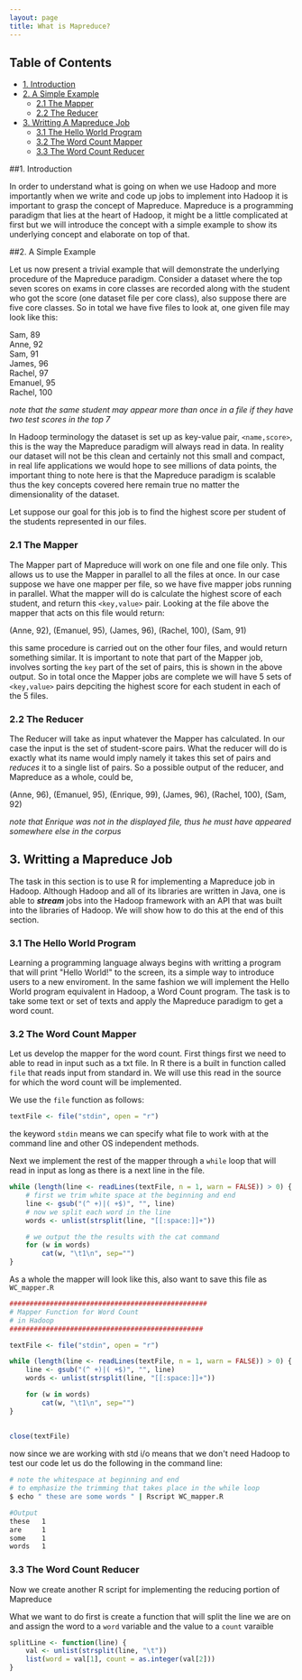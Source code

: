 ```yaml
---
layout: page
title: What is Mapreduce?
---
```


<a name = "top"></a>
## Table of Contents

- [1. Introduction](#intro)
- [2. A Simple Example](#ex1)
  - [2.1 The Mapper](#mapper)
  - [2.2 The Reducer](#reducer)
- [3. Writting A Mapreduce Job](#mapred)
  - [3.1 The Hello World Program](#hello)
  - [3.2 The Word Count Mapper](#hellomap)
  - [3.3 The Word Count Reducer](#helloreducer)

<a name = "intro"></a>
##1. Introduction 

In order to understand what is going on when we use Hadoop and more importantly when we write and code up jobs to implement into Hadoop
it is important to grasp the concept of Mapreduce. Mapreduce is a programming paradigm that lies at the heart of Hadoop, it might be a
little complicated at first but  we will introduce the concept with a simple example to show its underlying concept and elaborate on top of that.

<a name = "ex1"></a>
##2. A Simple Example

Let us now present a trivial example that will demonstrate the underlying procedure of the Mapreduce paradigm. Consider a dataset where the top seven scores
on exams in core classes are recorded along with the student who got the score (one dataset file per core class), also suppose there are five core classes.
So in total we have five files to look at, one given file may look like this:


Sam, 89<br />
Anne, 92<br />
Sam, 91<br />
James, 96<br />
Rachel, 97<br />
Emanuel, 95<br />
Rachel, 100

*note that the same student may appear more than once in a file if they have two test scores in the top 7*

In Hadoop terminology the dataset is set up as key-value pair, `<name,score>`, this is the way the Mapreduce paradigm will always read in data. 
In reality our dataset will not be this clean and certainly not this small and compact, in real life applications we would hope to see millions
of data points, the important thing to note here is that the Mapreduce paradigm is scalable thus the key concepts covered here remain true no matter the
dimensionality of the dataset.

Let suppose our goal for this job is to find the highest score per student of the students represented in our files.

<a name = "mapper"></a>
### 2.1 The Mapper

The Mapper part of Mapreduce will work on one file and one file only. This allows us to use the Mapper in parallel to all the files at once. In our case suppose
we have one mapper per file, so we have five mapper jobs running in parallel. What the mapper will do is calculate the highest score of each student, and return this
`<key,value>` pair. Looking at the file above the mapper that acts on this file would return:

(Anne, 92), (Emanuel, 95), (James, 96), (Rachel, 100), (Sam, 91)

this same procedure is carried out on the other four files, and would return something similar. It is important to note that part of the Mapper job, involves sorting the `key`
part of the set of pairs, this is shown in the above output. So in total once the Mapper jobs are complete we will have 5 sets of `<key,value>` pairs depciting the highest score
for each student in each of the 5 files.

<a name = "reducer"></a>
### 2.2 The Reducer

The Reducer will take as input whatever the Mapper has calculated. In our case the input is the set of student-score pairs. What the reducer will do is exactly
what its name would imply namely it takes this set of pairs and *reduces* it to a single list of pairs. So a possible output of the reducer, and Mapreduce as a whole,  could be,

(Anne, 96), (Emanuel, 95), (Enrique, 99), (James, 96), (Rachel, 100), (Sam, 92)

*note that Enrique was not in the displayed file, thus he must have appeared somewhere else in the corpus*

<a name = "mapred"></a>
## 3. Writting a Mapreduce Job

The task in this section is to use R for implementing a Mapreduce job in Hadoop. Although Hadoop and all of its libraries are written in Java, one
is able to **_stream_** jobs into the Hadoop framework with an API that was built into the libraries of Hadoop. We will show how to do this at the end
of this section. 

<a name = "hello"></a>
### 3.1 The Hello World Program

Learning a programming language always begins with writting a program that will print "Hello World!" to the screen, its a simple way to introduce
users to a new enviroment. In the same fashion we will implement the Hello World program equivalent in Hadoop, a Word Count program. The task is to
take some text or set of texts and apply the Mapreduce paradigm to get a word count.

<a name = "hellomap"></a>
### 3.2 The Word Count Mapper

Let us develop the mapper for the word count. First things first we need to able to read in input such as a txt file. In R there is a built in
function called `file` that reads input from standard in. We will use this read in the source for which the word count will be implemented.

We use the `file` function as follows:

```R
textFile <- file("stdin", open = "r")
```

the keyword `stdin` means we can specify what file to work with at the command line and other OS independent methods.

Next we implement the rest of the mapper through a `while` loop that will read in input as long as there is a next line in the file.

```R
while (length(line <- readLines(textFile, n = 1, warn = FALSE)) > 0) {
	# first we trim white space at the beginning and end
	line <- gsub("(^ +)|( +$)", "", line)
	# now we split each word in the line
    words <- unlist(strsplit(line, "[[:space:]]+"))

	# we output the the results with the cat command
    for (w in words)
        cat(w, "\t1\n", sep="")
}

```

As a whole the mapper will look like this, also want to save this file as `WC_mapper.R`

```R
#################################################
# Mapper Function for Word Count
# in Hadoop
################################################

textFile <- file("stdin", open = "r")

while (length(line <- readLines(textFile, n = 1, warn = FALSE)) > 0) {
	line <- gsub("(^ +)|( +$)", "", line)
    words <- unlist(strsplit(line, "[[:space:]]+"))

    for (w in words)
        cat(w, "\t1\n", sep="")
}
 
 
close(textFile)
```

now since we are working with std i/o means that we don't need Hadoop to test our code let us do the following
in the command line:

```bash
# note the whitespace at beginning and end
# to emphasize the trimming that takes place in the while loop
$ echo " these are some words " | Rscript WC_mapper.R

#Output
these	1
are	    1
some	1
words	1
```

<a name = "helloreducer"></a>
### 3.3 The Word Count Reducer

Now we create another R script for implementing the reducing portion of Mapreduce

What we want to do first is create a function that will split the line we are on and assign the word to a `word` variable
and the value to a `count` varaible

```R
splitLine <- function(line) {
    val <- unlist(strsplit(line, "\t"))
    list(word = val[1], count = as.integer(val[2]))
}
```

